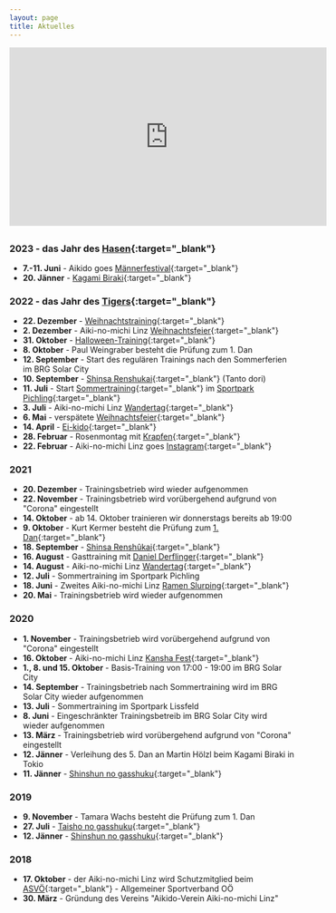 ```yaml
---
layout: page
title: Aktuelles
---
```



<div class="container block" markdown="1">

<iframe width="560" height="315" style="display:block; margin: 0 auto 30px auto;" src="https://www.youtube.com/embed/DrgovmdFho8" title="YouTube video player" frameborder="0" allow="accelerometer; autoplay; clipboard-write; encrypted-media; gyroscope; picture-in-picture; web-share" allowfullscreen></iframe>

### 2023 - das Jahr des [Hasen](https://www.facebook.com/photo/?fbid=594639669337915&set=a.441578571310693){:target="_blank"}

* **7.-11. Juni** - Aikido goes [Männerfestival](https://www.maennerfestival.at/){:target="_blank"}
* **20. Jänner** - [Kagami Biraki](https://www.facebook.com/photo/?fbid=10227713134121227&set=a.1955049403280){:target="_blank"}

### 2022 - das Jahr des [Tigers](https://www.facebook.com/aikinomichilinz/photos/a.1467842003430582/3048312818716818){:target="_blank"}

* **22. Dezember** - [Weihnachtstraining](https://www.instagram.com/p/CmwQG7KIWy8/?igshid=MDJmNzVkMjY=){:target="_blank"}
* **2. Dezember** - Aiki-no-michi Linz [Weihnachtsfeier](https://www.instagram.com/p/Cly0QbJI_Xk/?igshid=MDJmNzVkMjY=){:target="_blank"} 
* **31. Oktober** - [Halloween-Training](https://www.facebook.com/photo?fbid=538221621646387&set=pcb.538221754979707){:target="_blank"}
* **8. Oktober** - Paul Weingraber besteht die Prüfung zum 1. Dan
* **12. September** - Start des regulären Trainings nach den Sommerferien im BRG Solar City
* **10. September** - [Shinsa Renshukai](https://www.facebook.com/aikinomichilinz/videos/1253320941935632){:target="_blank"} (Tanto dori)
* **11. Juli** - Start [Sommertraining](https://www.instagram.com/tv/Cf3plVrgYdo/?utm_source=ig_web_copy_link){:target="_blank"} im [Sportpark Pichling](https://www.livasport.at/sportparks/sportpark-pichling/){:target="_blank"} 
* **3. Juli** - Aiki-no-michi Linz [Wandertag](https://www.facebook.com/aikinomichilinz/photos/pcb.3187675338113898/3187673444780754){:target="_blank"}
* **6. Mai** - verspätete [Weihnachtsfeier](https://www.facebook.com/aikinomichilinz/photos/pcb.3144151759132923/3144149329133166/){:target="_blank"}
* **14. April** - [Ei-kido](https://www.facebook.com/aikinomichilinz/photos/pcb.3127591917455574/3127590477455718/){:target="_blank"}
* **28. Februar** - Rosenmontag mit [Krapfen](https://www.facebook.com/aikinomichilinz/photos/pcb.3093817634166336/3093817477499685/){:target="_blank"}
* **22. Februar** - Aiki-no-michi Linz goes [Instagram](https://www.instagram.com/aikinomichilinz/){:target="_blank"}

### 2021

* **20. Dezember** - Trainingsbetrieb wird wieder aufgenommen
* **22. November** - Trainingsbetrieb wird vorübergehend aufgrund von "Corona" eingestellt
* **14. Oktober** - ab 14. Oktober trainieren wir donnerstags bereits ab 19:00 
* **9. Oktober** - Kurt Kermer besteht die Prüfung zum [1. Dan](https://www.tips.at/vereine/aiki-no-michi-linz/news/553263-meisterleistung-im-hohen-alter){:target="_blank"}
* **18. September** - [Shinsa Renshûkai](https://www.facebook.com/aikinomichilinz/photos/pcb.2973914229490011/2973907026157398){:target="_blank"}
* **16. August** - Gasttraining mit [Daniel Derflinger](https://www.facebook.com/100002455483738/videos/2778261658932323/){:target="_blank"}
* **14. August** - Aiki-no-michi Linz [Wandertag](https://www.facebook.com/aikinomichilinz/photos/pcb.2941015092779925/2941013476113420/){:target="_blank"}
* **12. Juli** - Sommertraining im Sportpark Pichling
* **18. Juni** - Zweites Aiki-no-michi Linz [Ramen Slurping](https://www.facebook.com/aikinomichilinz/photos/pcb.2896867920527976/2896864300528338){:target="_blank"}
* **20. Mai** - Trainingsbetrieb wird wieder aufgenommen

### 2020

* **1. November** - Trainingsbetrieb wird vorübergehend aufgrund von "Corona" eingestellt
* **16. Oktober** - Aiki-no-michi Linz [Kansha Fest](https://www.facebook.com/aikinomichilinz/photos/pcb.2702514973296606/2702510259963744){:target="_blank"}
* **1., 8. und 15. Oktober** - Basis-Training von 17:00 - 19:00 im BRG Solar City
* **14. September** - Trainingsbetrieb nach Sommertraining wird im BRG Solar City wieder aufgenommen
* **13. Juli** - Sommertraining im Sportpark Lissfeld
* **8. Juni** - Eingeschränkter Trainingsbetreib im BRG Solar City wird wieder aufgenommen
* **13. März** - Trainingsbetrieb wird vorübergehend aufgrund von "Corona" eingestellt
* **12. Jänner** - Verleihung des 5. Dan an Martin Hölzl beim Kagami Biraki in Tokio
* **11. Jänner** - [Shinshun no gasshuku](https://www.facebook.com/aikinomichilinz/photos/pcb.2469373419944097/2469359846612121/?type=3&theater){:target="_blank"}

### 2019

* **9. November** - Tamara Wachs besteht die Prüfung zum 1. Dan
* **27. Juli** - [Taisho no gasshuku](https://www.facebook.com/aikinomichilinz/photos/pcb.2324299254451515/2324293644452076/?type=3&theater){:target="_blank"}
* **12. Jänner** - [Shinshun no gasshuku](https://www.facebook.com/aikinomichilinz/photos/pcb.2202032180011557/2202025876678854/?type=3&theater){:target="_blank"}

### 2018

* **17. Oktober** - der Aiki-no-michi Linz wird Schutzmitglied beim [ASVÖ](https://www.asvoe.at/de/asvoe/landesorganisationen/asvoe-oberoesterreich){:target="_blank"} - Allgemeiner Sportverband OÖ
* **30. März** - Gründung des Vereins "Aikido-Verein Aiki-no-michi Linz"

</div>